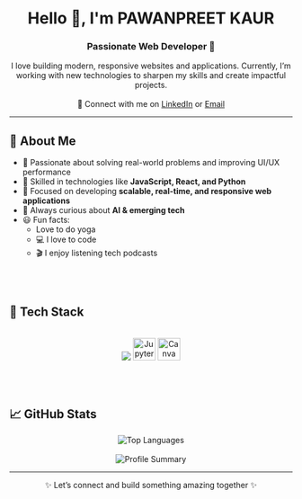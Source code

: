 
<h1 align="center">Hello 👋, I'm PAWANPREET KAUR</h1>
<h3 align="center">Passionate Web Developer 🚀</h3>

<p align="center">
  I love building modern, responsive websites and applications.  
  Currently, I’m working with new technologies to sharpen my skills and create impactful projects.  
  <br><br>
  🔗 Connect with me on 
  <a href="https://www.linkedin.com/in/pawan-preet2003/">LinkedIn</a> or 
  <a href="mailto:kpawanpreet2003@gmail.com">Email</a>
</p>

---

## 🧐 About Me  

- 🧠 Passionate about solving real-world problems and improving UI/UX performance  
- 🔧 Skilled in technologies like **JavaScript, React, and Python**  
- 🎯 Focused on developing **scalable, real-time, and responsive web applications**  
- 💬 Always curious about **AI & emerging tech**  
- 😃 Fun facts:
  - Love to do yoga
  - 💻 I love to code  
  - 🎬 I enjoy listening tech podcasts  
  
<br><br>
<!-- Tech Stack -->
<h2> 🥞 Tech Stack</h2>
<p align="center">
  <br>
<!-- mysql,php, -->
  <img src="https://skillicons.dev/icons?i=html,css,bootstrap,js,react,git,github,vscode,python" />
<img src="https://cdn.jsdelivr.net/gh/devicons/devicon/icons/jupyter/jupyter-original.svg" alt="Jupyter Notebook" width="40" />
  <img src="https://cdn.jsdelivr.net/gh/devicons/devicon/icons/canva/canva-original.svg" alt="Canva Logo" width="40" height="40" />
  <br> 
  </p>
  <br><br>


## 📈 GitHub Stats  

<p align="center">
  <img src="https://github-readme-stats.vercel.app/api/top-langs/?username=pawancodecrafts&layout=compact&theme=radical" alt="Top Languages" />
  <br><br>
  <img src="https://github-profile-summary-cards.vercel.app/api/cards/profile-details?username=pawancodecrafts&theme=radical" alt="Profile Summary" />
</p>

---

<p align="center">✨ Let’s connect and build something amazing together ✨</p>


    
